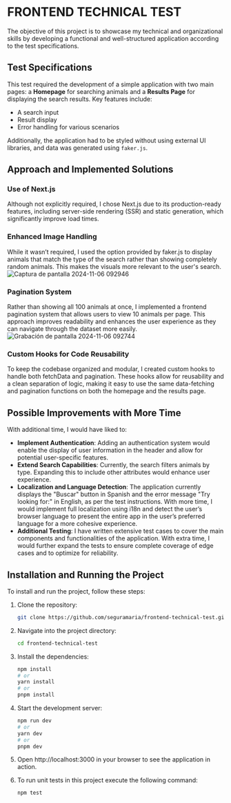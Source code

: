 # FRONTEND TECHNICAL TEST

The objective of this project is to showcase my technical and organizational skills by developing a functional and well-structured application according to the test specifications.

## Test Specifications
This test required the development of a simple application with two main pages: a **Homepage** for searching animals and a **Results Page** for displaying the search results. Key features include:

- A search input
- Result display
- Error handling for various scenarios
  
Additionally, the application had to be styled without using external UI libraries, and data was generated using `faker.js`.
## Approach and Implemented Solutions

### Use of Next.js

Although not explicitly required, I chose Next.js due to its production-ready features, including server-side rendering (SSR) and static generation, which significantly improve load times.

### Enhanced Image Handling

While it wasn’t required, I used the option provided by faker.js to display animals that match the type of the search rather than showing completely random animals. This makes the visuals more relevant to the user's search.
![Captura de pantalla 2024-11-06 092946](https://github.com/user-attachments/assets/55bfc4c8-e36f-4952-8a7c-533e268a2fda)

### Pagination System

Rather than showing all 100 animals at once, I implemented a frontend pagination system that allows users to view 10 animals per page. This approach improves readability and enhances the user experience as they can navigate through the dataset more easily.
![Grabación de pantalla 2024-11-06 092744](https://github.com/user-attachments/assets/dd5497c6-f888-4c3a-a7f9-84ec6dde00b7)


### Custom Hooks for Code Reusability

To keep the codebase organized and modular, I created custom hooks to handle both fetchData and pagination. These hooks allow for reusability and a clean separation of logic, making it easy to use the same data-fetching and pagination functions on both the homepage and the results page.

## Possible Improvements with More Time

With additional time, I would have liked to:

- **Implement Authentication**: Adding an authentication system would enable the display of user information in the header and allow for potential user-specific features.
- **Extend Search Capabilities**: Currently, the search filters animals by type. Expanding this to include other attributes would enhance user experience.
- **Localization and Language Detection**: The application currently displays the "Buscar" button in Spanish and the error message "Try looking for:" in English, as per the test instructions. With more time, I would implement full localization using i18n and detect the user’s browser language to present the entire app in the user’s preferred language for a more cohesive experience.
- **Additional Testing**: I have written extensive test cases to cover the main components and functionalities of the application. With extra time, I would further expand the tests to ensure complete coverage of edge cases and to optimize for reliability.

## Installation and Running the Project

To install and run the project, follow these steps:

1. Clone the repository:
   ```bash
   git clone https://github.com/seguramaria/frontend-technical-test.git
   ```
2. Navigate into the project directory:
   ```bash
   cd frontend-technical-test
   ```
3. Install the dependencies:

   ```bash
   npm install
   # or
   yarn install
   # or
   pnpm install
   ```

4. Start the development server:

   ```bash
   npm run dev
   # or
   yarn dev
   # or
   pnpm dev
   ```

5. Open http://localhost:3000 in your browser to see the application in action.

6. To run unit tests in this project execute the following command:
   ```bash
   npm test
   ```
